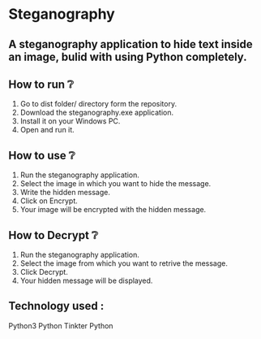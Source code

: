 ﻿# Steganography

## A steganography application to hide text inside an image, bulid with using Python completely.

## How to run ❔

1. Go to dist folder/ directory form the repository.
2. Download the steganography.exe application.
3. Install it on your Windows PC.
4. Open and run it.

## How to use ❔

1. Run the steganography application.
2. Select the image in which you want to hide the message.
3. Write the hidden message.
4. Click on Encrypt.
5. Your image will be encrypted with the hidden message. 

## How to Decrypt ❔

1. Run the steganography application.
2. Select the image from which you want to retrive the message.
3. Click Decrypt.
4. Your hidden message will be displayed.

## Technology used :

Python3
Python Tinkter
Python

